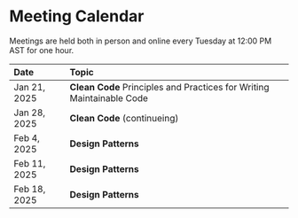 # Meeting Calendar
Meetings are held both in person and online every Tuesday at 12:00 PM AST for one hour.

| Date | Topic |
|:---- |:----|
| Jan 21, 2025 | __Clean Code__ Principles and Practices for Writing Maintainable Code |
| Jan 28, 2025 | __Clean Code__ (continueing) |
| Feb 4, 2025 | __Design Patterns__ |
| Feb 11, 2025 | __Design Patterns__ |
| Feb 18, 2025 | __Design Patterns__ |

